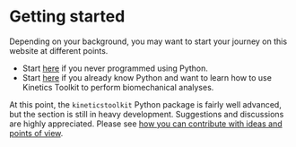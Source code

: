 # Getting started

Depending on your background, you may want to start your journey on this website at different points.

- Start [here](python.md) if you never programmed using Python.
- Start [here](ktk_installing.md) if you already know Python and want to learn how to use Kinetics Toolkit to perform biomechanical analyses.

At this point, the `kineticstoolkit` Python package is fairly well advanced, but the [](python_biomechanics_intro.md) section is still in heavy development. Suggestions and discussions are highly appreciated. Please see [how you can contribute with ideas and points of view](dev_contributing.md).
